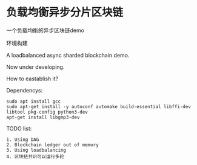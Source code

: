 # 负载均衡异步分片区块链

一个负载均衡的异步区块链demo

环境构建

A loadbalanced async sharded blockchain demo.

Now under developing.

How to eastablish it?

Dependencys:
```
sudo apt install gcc 
sudo apt-get install -y autoconf automake build-essential libffi-dev libtool pkg-config python3-dev
apt-get install libgmp3-dev
```

TODO list:

```
1. Using DAG 
2. Blockchain ledger out of memory
3. Using loadbalancing
4. 区块链共识可以运行多轮
```
